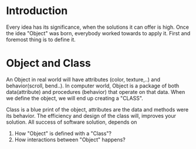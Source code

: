 # Introduction

Every idea has its significance, when the solutions it can offer is high. Once the idea "Object" was born, everybody worked towards to apply it. First and foremost thing is to define it.  

# Object and Class

An Object in real world will have attributes (color, texture,..) and behavior(scroll, bend..). In computer world, Object is a package of both data(attribute) and procedures (behavior) that operate on that data. When we define the object, we will end up creating a "CLASS".

Class is a blue print of the object, attributes are the data and methods were its behavior. The efficiency and design of the class will, improves your solution. All success of software solution, depends on

   1) How "Object" is defined with a "Class"?
   2) How interactions between "Object" happens?
